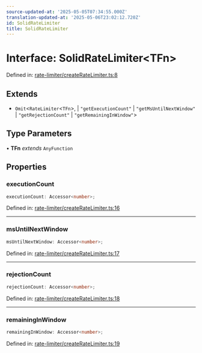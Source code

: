 ```yaml
---
source-updated-at: '2025-05-05T07:34:55.000Z'
translation-updated-at: '2025-05-06T23:02:12.720Z'
id: SolidRateLimiter
title: SolidRateLimiter
---
```


<!-- DO NOT EDIT: this page is autogenerated from the type comments -->

# Interface: SolidRateLimiter\<TFn\>

Defined in: [rate-limiter/createRateLimiter.ts:8](https://github.com/TanStack/pacer/blob/main/packages/solid-pacer/src/rate-limiter/createRateLimiter.ts#L8)

## Extends

- `Omit`\<`RateLimiter`\<`TFn`\>, 
  \| `"getExecutionCount"`
  \| `"getMsUntilNextWindow"`
  \| `"getRejectionCount"`
  \| `"getRemainingInWindow"`\>

## Type Parameters

• **TFn** *extends* `AnyFunction`

## Properties

### executionCount

```ts
executionCount: Accessor<number>;
```

Defined in: [rate-limiter/createRateLimiter.ts:16](https://github.com/TanStack/pacer/blob/main/packages/solid-pacer/src/rate-limiter/createRateLimiter.ts#L16)

***

### msUntilNextWindow

```ts
msUntilNextWindow: Accessor<number>;
```

Defined in: [rate-limiter/createRateLimiter.ts:17](https://github.com/TanStack/pacer/blob/main/packages/solid-pacer/src/rate-limiter/createRateLimiter.ts#L17)

***

### rejectionCount

```ts
rejectionCount: Accessor<number>;
```

Defined in: [rate-limiter/createRateLimiter.ts:18](https://github.com/TanStack/pacer/blob/main/packages/solid-pacer/src/rate-limiter/createRateLimiter.ts#L18)

***

### remainingInWindow

```ts
remainingInWindow: Accessor<number>;
```

Defined in: [rate-limiter/createRateLimiter.ts:19](https://github.com/TanStack/pacer/blob/main/packages/solid-pacer/src/rate-limiter/createRateLimiter.ts#L19)
